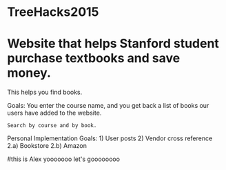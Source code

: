 # TreeHacks2015
# Website that helps Stanford student purchase textbooks and save money. 

This helps you find books. 

Goals: 
    You enter the course name, and you get back a list of books our users have added to the website. 

    Search by course and by book. 


Personal Implementation Goals: 
    1) User posts 
    2) Vendor cross reference 
        2.a) Bookstore 
        2.b) Amazon 

#this is Alex yooooooo let's goooooooo